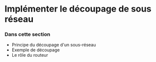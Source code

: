 # Implémenter le découpage de sous réseau

### Dans cette section

* Principe du découpage d'un sous-réseau
* Exemple de découpage
* Le rôle du routeur
